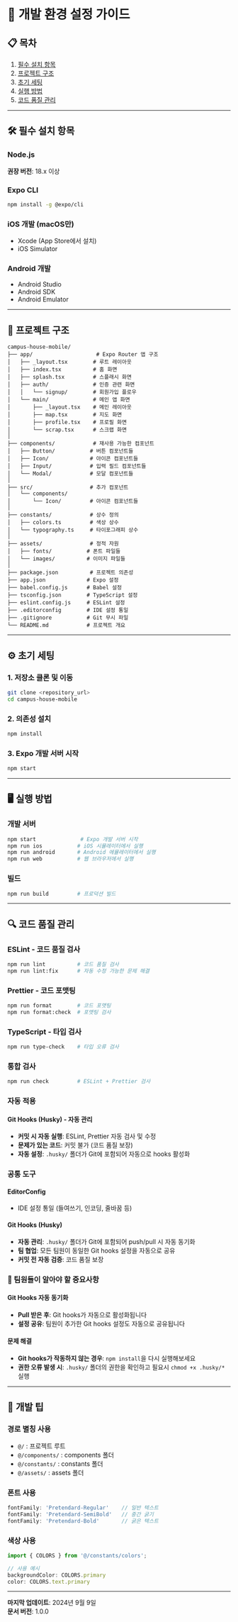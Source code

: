 # 🚀 개발 환경 설정 가이드

## 📋 목차
1. [필수 설치 항목](#필수-설치-항목)
2. [프로젝트 구조](#프로젝트-구조)
3. [초기 세팅](#초기-세팅)
4. [실행 방법](#실행-방법)
5. [코드 품질 관리](#코드-품질-관리)

---

## 🛠️ 필수 설치 항목

### Node.js
**권장 버전**: 18.x 이상

### Expo CLI
```bash
npm install -g @expo/cli
```

### iOS 개발 (macOS만)
- Xcode (App Store에서 설치)
- iOS Simulator

### Android 개발
- Android Studio
- Android SDK
- Android Emulator

---

## 📁 프로젝트 구조

```
campus-house-mobile/
├── app/                    # Expo Router 앱 구조
│   ├── _layout.tsx        # 루트 레이아웃
│   ├── index.tsx          # 홈 화면
│   ├── splash.tsx         # 스플래시 화면
│   ├── auth/              # 인증 관련 화면
│   │   └── signup/        # 회원가입 플로우
│   └── main/              # 메인 앱 화면
│       ├── _layout.tsx    # 메인 레이아웃
│       ├── map.tsx        # 지도 화면
│       ├── profile.tsx    # 프로필 화면
│       └── scrap.tsx      # 스크랩 화면
│
├── components/            # 재사용 가능한 컴포넌트
│   ├── Button/           # 버튼 컴포넌트들
│   ├── Icon/             # 아이콘 컴포넌트들
│   ├── Input/            # 입력 필드 컴포넌트들
│   └── Modal/            # 모달 컴포넌트들
│
├── src/                  # 추가 컴포넌트
│   └── components/
│       └── Icon/         # 아이콘 컴포넌트들
│
├── constants/            # 상수 정의
│   ├── colors.ts         # 색상 상수
│   └── typography.ts     # 타이포그래피 상수
│
├── assets/               # 정적 자원
│   ├── fonts/           # 폰트 파일들
│   └── images/          # 이미지 파일들
│
├── package.json          # 프로젝트 의존성
├── app.json             # Expo 설정
├── babel.config.js      # Babel 설정
├── tsconfig.json        # TypeScript 설정
├── eslint.config.js     # ESLint 설정
├── .editorconfig        # IDE 설정 통일
├── .gitignore           # Git 무시 파일
└── README.md            # 프로젝트 개요
```

---

## ⚙️ 초기 세팅

### 1. 저장소 클론 및 이동
```bash
git clone <repository_url>
cd campus-house-mobile
```

### 2. 의존성 설치
```bash
npm install
```

### 3. Expo 개발 서버 시작
```bash
npm start
```

---

## 🖥️ 실행 방법

### 개발 서버
```bash
npm start              # Expo 개발 서버 시작
npm run ios           # iOS 시뮬레이터에서 실행
npm run android       # Android 에뮬레이터에서 실행
npm run web           # 웹 브라우저에서 실행
```

### 빌드
```bash
npm run build         # 프로덕션 빌드
```

---

## 🔍 코드 품질 관리

### ESLint - 코드 품질 검사
```bash
npm run lint          # 코드 품질 검사
npm run lint:fix      # 자동 수정 가능한 문제 해결
```

### Prettier - 코드 포맷팅
```bash
npm run format        # 코드 포맷팅
npm run format:check  # 포맷팅 검사
```

### TypeScript - 타입 검사
```bash
npm run type-check    # 타입 오류 검사
```

### 통합 검사
```bash
npm run check         # ESLint + Prettier 검사
```

### 자동 적용

#### Git Hooks (Husky) - 자동 관리
- **커밋 시 자동 실행**: ESLint, Prettier 자동 검사 및 수정
- **문제가 있는 코드**: 커밋 불가 (코드 품질 보장)
- **자동 설정**: `.husky/` 폴더가 Git에 포함되어 자동으로 hooks 활성화

### 공통 도구

#### EditorConfig
- IDE 설정 통일 (들여쓰기, 인코딩, 줄바꿈 등)

#### Git Hooks (Husky)
- **자동 관리**: `.husky/` 폴더가 Git에 포함되어 push/pull 시 자동 동기화
- **팀 협업**: 모든 팀원이 동일한 Git hooks 설정을 자동으로 공유
- **커밋 전 자동 검증**: 코드 품질 보장

### 🔄 팀원들이 알아야 할 중요사항

#### Git Hooks 자동 동기화
- **Pull 받은 후**: Git hooks가 자동으로 활성화됩니다
- **설정 공유**: 팀원이 추가한 Git hooks 설정도 자동으로 공유됩니다

#### 문제 해결
- **Git hooks가 작동하지 않는 경우**: `npm install`을 다시 실행해보세요
- **권한 오류 발생 시**: `.husky/` 폴더의 권한을 확인하고 필요시 `chmod +x .husky/*` 실행

---

## 🚀 개발 팁

### 경로 별칭 사용
- `@/` : 프로젝트 루트
- `@/components/` : components 폴더
- `@/constants/` : constants 폴더
- `@/assets/` : assets 폴더

### 폰트 사용
```typescript
fontFamily: 'Pretendard-Regular'    // 일반 텍스트
fontFamily: 'Pretendard-SemiBold'   // 중간 굵기
fontFamily: 'Pretendard-Bold'       // 굵은 텍스트
```

### 색상 사용
```typescript
import { COLORS } from '@/constants/colors';

// 사용 예시
backgroundColor: COLORS.primary
color: COLORS.text.primary
```

---

**마지막 업데이트**: 2024년 9월 9일  
**문서 버전**: 1.0.0

